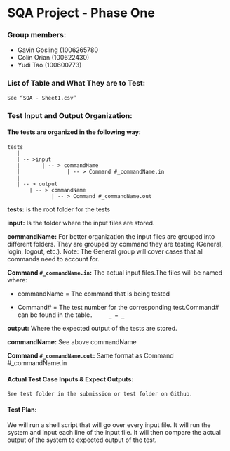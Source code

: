 # SQA Project - Phase One

### Group members:

- Gavin Gosling (1006265780
- Colin Orian (100622430)
- Yudi Tao (100600773)


### List of Table and What They are to Test:

    See “SQA - Sheet1.csv”

### Test Input and Output Organization: 
#### The tests are organized in the following way:
```
tests 
   |
   | -- >input
   |	   | -- > commandName
   |		       | -- > Command #_commandName.in
   |	
   | -- > output
	   | -- > commandName
		      | -- > Command #_commandName.out
```
__tests:__ is the root folder for the tests

__input:__ Is the folder where the input files are stored.

__commandName:__ For better organization the input files are grouped into different folders. They are grouped by command they are testing (General, login, logout, etc.). Note: The General group will cover cases that all commands need to account for.
 
__Command `#_commandName.in`:__ The actual input files.The files will be named where:

- commandName = The command that is being tested

- Command# = The test number for the corresponding test.Command# can be found in the table`.     _ = _`

__output:__ Where the expected output of the tests are stored.

__commandName:__ See above commandName

__Command `#_commandName.out`:__ Same format as Command #_commandName.in


#### Actual Test Case Inputs & Expect Outputs: 
	See test folder in the submission or test folder on Github.

#### Test Plan: 

We will run a shell script that will go over every input file. It will run the system and input each line of the input file. It will then compare the actual output of the system to expected output of the test.
